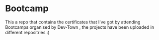 # Bootcamp

This a repo that contains  the certificates that I've got by attending Bootcamps organised by Dev-Town , the projects have been uploaded in different repositries :)
